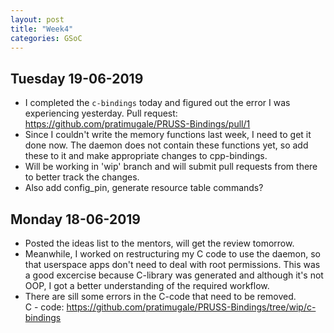 ```yaml
---
layout: post
title: "Week4"
categories: GSoC
---
```


## Tuesday 19-06-2019
* I completed the `c-bindings` today and figured out the error I was experiencing yesterday. Pull request: https://github.com/pratimugale/PRUSS-Bindings/pull/1
* Since I couldn't write the memory functions last week, I need to get it done now. The daemon does not contain these functions yet, so add these to it and make appropriate changes to cpp-bindings.
* Will be working in 'wip' branch and will submit pull requests from there to better track the changes. 
* Also add config_pin, generate resource table commands?

## Monday 18-06-2019
* Posted the ideas list to the mentors, will get the review tomorrow.
* Meanwhile, I worked on restructuring my C code to use the daemon, so that userspace apps don't need to deal with root permissions. This was a good excercise because C-library was generated and although it's not OOP, I got a better understanding of the required workflow.
* There are sill some errors in the C-code that need to be removed.<br>
C - code: https://github.com/pratimugale/PRUSS-Bindings/tree/wip/c-bindings
